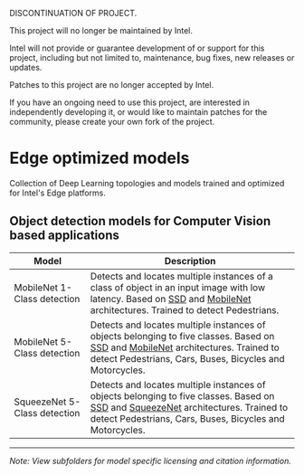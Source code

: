 DISCONTINUATION OF PROJECT.

This project will no longer be maintained by Intel.

Intel will not provide or guarantee development of or support for this project, including but not limited to, maintenance, bug fixes, new releases or updates.

Patches to this project are no longer accepted by Intel.

If you have an ongoing need to use this project, are interested in independently developing it, or would like to maintain patches for the community, please create your own fork of the project.

# Edge optimized models

Collection of Deep Learning topologies and models trained and optimized for Intel's Edge platforms.

## Object detection models for Computer Vision based applications

|Model | Description|
|-----| ---------|
 |MobileNet 1-Class detection | Detects and locates multiple instances of a class of object in an input image with low latency. Based on [SSD](https://github.com/weiliu89/caffe/tree/ssd) and [MobileNet](https://arxiv.org/abs/1704.04861) architectures. Trained to detect Pedestrians.|
 |MobileNet 5-Class detection| Detects and locates multiple instances of objects belonging to five classes. Based on [SSD](https://github.com/weiliu89/caffe/tree/ssd) and [MobileNet](https://arxiv.org/abs/1704.04861) architectures. Trained to detect Pedestrians, Cars, Buses, Bicycles and Motorcycles.|
 |SqueezeNet 5-Class detection| Detects and locates multiple instances of objects belonging to five classes. Based on [SSD](https://github.com/weiliu89/caffe/tree/ssd) and [SqueezeNet](https://github.com/DeepScale/SqueezeNet) architectures. Trained to detect Pedestrians, Cars, Buses, Bicycles and Motorcycles.|


***
*Note: View subfolders for model specific licensing and citation information.*
